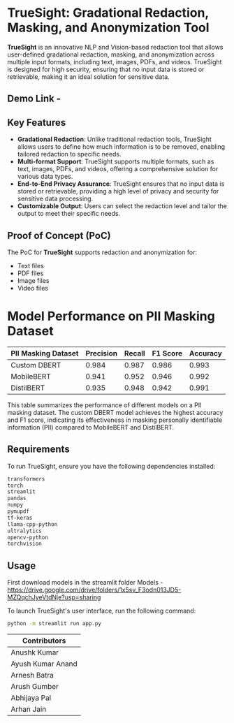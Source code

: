 # TrueSight: Gradational Redaction, Masking, and Anonymization Tool

**TrueSight** is an innovative NLP and Vision-based redaction tool that allows user-defined gradational redaction, masking, and anonymization across multiple input formats, including text, images, PDFs, and videos. TrueSight is designed for high security, ensuring that no input data is stored or retrievable, making it an ideal solution for sensitive data.


## Demo Link - 

## Key Features

- **Gradational Redaction**: Unlike traditional redaction tools, TrueSight allows users to define how much information is to be removed, enabling tailored redaction to specific needs.
- **Multi-format Support**: TrueSight supports multiple formats, such as text, images, PDFs, and videos, offering a comprehensive solution for various data types.
- **End-to-End Privacy Assurance**: TrueSight ensures that no input data is stored or retrievable, providing a high level of privacy and security for sensitive data processing.
- **Customizable Output**: Users can select the redaction level and tailor the output to meet their specific needs.

## Proof of Concept (PoC)

The PoC for **TrueSight** supports redaction and anonymization for:
- Text files
- PDF files
- Image files
- Video files

# Model Performance on PII Masking Dataset

| PII Masking Dataset | Precision | Recall | F1 Score | Accuracy |
|---------------------|-----------|--------|----------|----------|
| Custom DBERT        | 0.984     | 0.987  | 0.986    | 0.993    |
| MobileBERT          | 0.941     | 0.952  | 0.946    | 0.992    |
| DistilBERT          | 0.935     | 0.948  | 0.942    | 0.991    |

This table summarizes the performance of different models on a PII masking dataset. The custom DBERT model achieves the highest accuracy and F1 score, indicating its effectiveness in masking personally identifiable information (PII) compared to MobileBERT and DistilBERT.



## Requirements

To run TrueSight, ensure you have the following dependencies installed:

```txt
transformers
torch
streamlit
pandas
numpy
pymupdf
tf-keras
llama-cpp-python
ultralytics
opencv-python
torchvision
```

## Usage
First download models in the streamlit folder
Models - https://drive.google.com/drive/folders/1x5sv_F3odn013JD5-MZQqchJyeVtdNje?usp=sharing 

To launch TrueSight's user interface, run the following command:

```bash
python -m streamlit run app.py
```
| Contributors               |
|---------------------|
| Anushk Kumar           |
| Ayush Kumar Anand  |
| Arnesh Batra       |
| Arush Gumber       |
| Abhijaya Pal       |
| Arhan Jain         |

